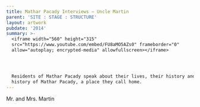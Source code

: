 ```yaml
---
title: Mathar Pacady Interviews – Uncle Martin
parent: 'SITE : STAGE : STRUCTURE'
layout: artwork
pubdate: '2014'
summary: >-
  <iframe width="560" height="315"
  src="https://www.youtube.com/embed/FU8aMO5AZs0" frameborder="0"
  allow="autoplay; encrypted-media" allowfullscreen></iframe>




  Residents of Mathar Pacady speak about their lives, their history and the
  history of Mathar Pacady, a place they call home.
---
```

Mr. and Mrs. Martin
